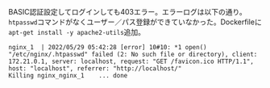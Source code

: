 BASIC認証設定してログインしても403エラー。エラーログは以下の通り。`htpasswd`コマンドがなくユーザー／パス登録ができていなかった。Dockerfileに`apt-get install -y apache2-utils`追加。

```
nginx_1  | 2022/05/29 05:42:28 [error] 10#10: *1 open() "/etc/nginx/.htpasswd" failed (2: No such file or directory), client: 172.21.0.1, server: localhost, request: "GET /favicon.ico HTTP/1.1", host: "localhost", referrer: "http://localhost/"
Killing nginx_nginx_1    ... done
```